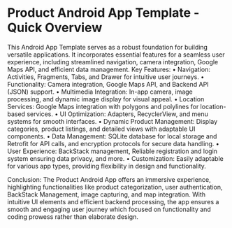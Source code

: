 # Product Android App Template - Quick Overview

This Android App Template serves as a robust foundation for building versatile applications. It incorporates essential features for a seamless user experience, including streamlined navigation, camera integration, Google Maps API, and efficient data management.
Key Features:
•	Navigation: Activities, Fragments, Tabs, and Drawer for intuitive user journeys.
•	Functionality: Camera integration, Google Maps API, and Backend API (JSON) support.
  •	Multimedia Integration: In-app camera, image processing, and dynamic image display for visual appeal.
  •	Location Services: Google Maps integration with polygons and polylines for location-based services.
•	UI Optimization: Adapters, RecyclerView, and menu systems for smooth interfaces.
  •	Dynamic Product Management: Display categories, product listings, and detailed views with adaptable UI components.
•	Data Management: SQLite database for local storage and Retrofit for API calls, and encryption protocols for secure data handling.
•	User Experience: BackStack management, Reliable registration and login system ensuring data privacy, and more.
•	Customization: Easily adaptable for various app types, providing flexibility in design and functionality.

Conclusion:
The Product Android App offers an immersive experience, highlighting functionalities like product categorization, user authentication, BackStack Management, image capturing, and map integration. With intuitive UI elements and efficient backend processing, the app ensures a smooth and engaging user journey which focused on functionality and coding prowess rather than elaborate design.
